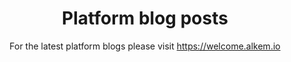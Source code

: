 ---
widget: pages
headless: true
title: Platform blog posts
# Section subtitle
subtitle: For the latest platform blogs please visit https://welcome.alkem.io
weight: 7

content:
    count: 5
    # Filter on criteria
    filters:
        # The folders to display content from
        folders:
            - post
        author: ""
        category: "Platform"
        tag: ""
        publication_type: ""
        featured_only: false
        exclude_featured: false
        exclude_future: false
        exclude_past: false
      

design:
    view: compact
    columns: '1'
    spacing:
        padding: ['30px', '0px', '40px', '0px']
    background:
      color: white
---